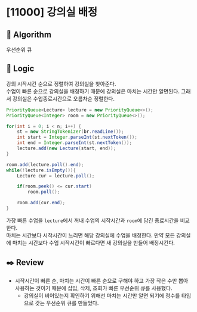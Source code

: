 # [11000] 강의실 배정

## :pushpin: **Algorithm**

우선순위 큐

## :round_pushpin: **Logic**

강의 시작시간 순으로 정렬하여 강의실을 찾아준다.<br/>
수업이 빠른 순으로 강의실을 배정하기 때문에 강의실은 마치는 시간만 알면된다. 그래서 강의실은 수업종료시간으로 오름차순 정렬한다.<br/>

```java
PriorityQueue<Lecture> lecture = new PriorityQueue<>();
PriorityQueue<Integer> room = new PriorityQueue<>();

for(int i = 0; i < n; i++) {
    st = new StringTokenizer(br.readLine());
    int start = Integer.parseInt(st.nextToken());
    int end = Integer.parseInt(st.nextToken());
    lecture.add(new Lecture(start, end));
}

room.add(lecture.poll().end);
while(!lecture.isEmpty()){
    Lecture cur = lecture.poll();

    if(room.peek() <= cur.start)
        room.poll();

    room.add(cur.end);
}
```
가장 빠른 수업을 `lecture`에서 꺼내 수업의 시작시간과 `room`에 담긴 종료시간을 비교한다.<br/> 마치는 시간보다 시작시간이 느리면 해당 강의실에 수업을 배정한다. 만약 모든 강의실에 마치는 시간보다 수업 시작시간이 빠르다면 새 강의실을 만들어 배정시킨다.


## :black_nib: **Review**
- 시작시간이 빠른 순, 마치는 시간이 빠른 순으로 구해야 하고 가장 작은 수만 뽑아 사용하는 것이기 때문에 삽입, 삭제, 조회가 빠른 우선순위 큐를 사용했다.
    - 강의실이 비어있는지 확인하기 위해선 마치는 시간만 알면 되기에 정수를 타입으로 갖는 우선순위 큐를 만들었다.
